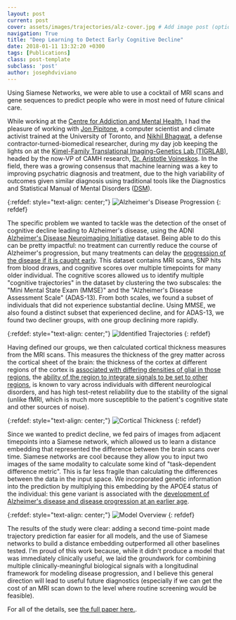 ```yaml
---
layout: post
current: post
cover: assets/images/trajectories/alz-cover.jpg # Add image post (optional)
navigation: True
title: "Deep Learning to Detect Early Cognitive Decline"
date: 2018-01-11 13:32:20 +0300
tags: [Publications]
class: post-template
subclass: 'post'
author: josephdviviano
---
```


Using Siamese Networks, we were able to use a cocktail of MRI scans and gene sequences to predict people who were in most need of future clinical care.

While working at the [Centre for Addiction and Mental Health](https://www.camh.ca/), I had the pleasure of working with [Jon Pipitone](https://scholar.google.com/citations?user=SoMyf3YAAAAJ&hl=en&oi=ao), a computer scientist and climate activist trained at the University of Toronto, and [Nikhil Bhagwat](https://dblp.org/pid/67/8968.html), a defense contractor-turned-biomedical researcher, during my day job keeping the lights on at the [Kimel-Family Translational Imaging-Genetics Lab (TIGRLAB)](http://imaging-genetics.camh.ca/), headed by the now-VP of CAMH research, [Dr. Aristotle Voineskos](https://www.camh.ca/en/science-and-research/science-and-research-staff-directory/aristotlevoineskos). In the field, there was a growing consensus that machine learning was a key to improving psychatric diagnosis and treatment, due to the high variability of outcomes given similar diagnosis using traditional tools like the Diagnostics and Statistical Manual of Mental Disorders ([DSM](https://www.psychiatry.org/psychiatrists/practice/dsm)).

{:refdef: style="text-align: center;"}
![Alzheimer's Disease Progression]({{site.baseurl}}/assets/images/trajectories/alz-progression.jpg)
{: refdef}

The specific problem we wanted to tackle was the detection of the onset of cognitive decline leading to Alzheimer's disease, using the ADNI [Alzheimer's Disease Neuroimaging Initiative](http://adni.loni.usc.edu/) dataset. Being able to do this can be pretty impactful: no treatment can currently reduce the course of Alzheimer's progression, but many treatments can delay the [progression of the disease if it is caught early](https://www.ncbi.nlm.nih.gov/pmc/articles/PMC6935598/). This dataset contains MRI scans, SNP hits from blood draws, and cognitive scores over multiple timepoints for many older individual. The cognitive scores allowed us to identify multiple "cognitive trajectories" in the dataset by clustering the two subscales: the "Mini Mental State Exam (MMSE)" and the "Alzheimer's Disease Assessment Scale" (ADAS-13). From both scales, we found a subset of individuals that did not experience substantial decline. Using MMSE, we also found a distinct subset that experienced decline, and for ADAS-13, we found two decliner groups, with one group declining more rapidly.

{:refdef: style="text-align: center;"}
![Identified Trajectories]({{site.baseurl}}/assets/images/trajectories/trajectories.png)
{: refdef}

Having defined our groups, we then calculated cortical thickness measures from the MRI scans. This measures the thickness of the grey matter across the cortical sheet of the brain: the thickness of the cortex at different regions of the cortex is [associated with differing densities of glial in those regions](https://www.pnas.org/content/110/4/1488), the [ability of the region to integrate signals to be set to other regions](https://www.cell.com/neuron/fulltext/S0896-6273(18)30956-5), is known to vary across individuals with different neurological disorders, and has high test-retest reliability due to the stability of the signal (unlike fMRI, which is much more susceptible to the patient's cognitive state and other sources of noise).

{:refdef: style="text-align: center;"}
![Cortical Thickness]({{site.baseurl}}/assets/images/trajectories/thickness.png)
{: refdef}

Since we wanted to predict decline, we fed pairs of images from adjacent timepoints into a Siamese network, which allowed us to learn a distance embedding that represented the difference between the brain scans over time. Siamese networks are cool because they allow you to input two images of the same modality to calculate some kind of "task-dependent difference metric". This is far less fragile than calculating the differences between the data in the input space. We incorporated genetic information into the prediction by multiplying this embedding by the APOE4 status of the individual: this gene variant is associated with the [development of Alzheimer's disease and disease progression at an earlier age](https://www.nia.nih.gov/health/alzheimers-disease-genetics-fact-sheet).

{:refdef: style="text-align: center;"}
![Model Overview]({{site.baseurl}}/assets/images/trajectories/overview.png)
{: refdef}

The results of the study were clear: adding a second time-point made trajectory prediction far easier for all models, and the use of Siamese networks to build a distance embedding outperformed all other baselines tested. I'm proud of this work because, while it didn't produce a model that was immediately clinically useful, we laid the groundwork for combining multiple clinically-meaningful biological signals with a longitudinal framework for modeling disease progression, and I believe this general direction will lead to useful future diagnostics (especially if we can get the cost of an MRI scan down to the level where routine screening would be feasible).

For all of the details, see [the full paper here.](https://journals.plos.org/ploscompbiol/article?rev=2&id=10.1371/journal.pcbi.1006376).
